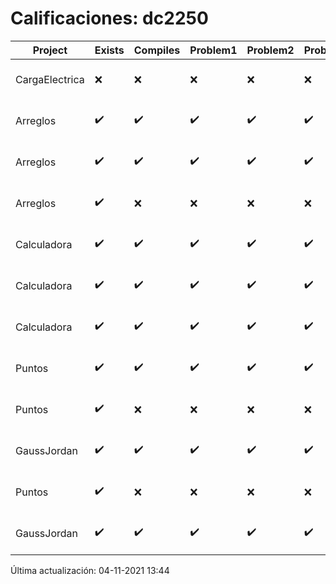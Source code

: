 # Calificaciones: dc2250
|Project|Exists|Compiles|Problem1|Problem2|Problem3|Extra|CommitHash|CommitDate|CheckDate|Comments|DueDate|Grade|
|-|-|-|-|-|-|-|-|-|-|-|-|-|
|CargaElectrica|❌|❌|❌|❌|❌|❌|NA|NA|04-11-2021 13:44:42|No se encontró el archivo en PracticasComputacionI/CargaElectrica/CargaElectrica.cpp|08-11-2021 21:00:00|5.0|
|Arreglos|✔️|✔️|✔️|✔️|✔️|✔️|c9b283d40f435f805ef97940f125e8000cf3a3e2|28-09-2021 21:12:07|28-09-2021 22:04:11|nan|24-09-2021 21:00:00|8.0|
|Arreglos|✔️|✔️|✔️|✔️|✔️|✔️|413ac53747cc1b188a12d5e513d6734badf2b86d|23-09-2021 23:06:57|23-09-2021 23:27:44|nan|24-09-2021 21:00:00|10.0|
|Arreglos|✔️|❌|❌|❌|❌|❌|adc837d67c797b75868b7bd18d843f7a0d3ce176|22-09-2021 18:55:23|22-09-2021 19:34:03|Tu código no compila|24-09-2021 21:00:00|5.0|
|Calculadora|✔️|✔️|✔️|✔️|✔️|❌|ba6b1b5497ace7dc1a7164e64fb9eed163cf2cd3|22-09-2021 18:27:52|22-09-2021 19:33:21|No sale con código diferente de cero con división entre cero|17-09-2021 21:00:00|8.0|
|Calculadora|✔️|✔️|✔️|✔️|✔️|❌|76ad488f4e3d1a5a08306c9adb281b9199341cb4|21-09-2021 22:41:02|21-09-2021 23:20:28|No sale con código diferente de cero con división entre cero|17-09-2021 21:00:00|8.0|
|Calculadora|✔️|✔️|✔️|✔️|✔️|❌|e1e020f83517186b70cf01f0e772f50ecdfce1a5|17-09-2021 13:02:37|17-09-2021 13:11:45|No sale con código diferente de cero con división entre cero|17-09-2021 21:00:00|10.0|
|Puntos|✔️|✔️|✔️|✔️|✔️|✔️|cf43ccccc7796b6dff9efa8ad58168f3e248ae86|15-10-2021 22:14:20|15-10-2021 23:50:08|nan|15-10-2021 21:00:00|10.0|
|Puntos|✔️|❌|❌|❌|❌|❌|b3277d37cb6033c2001868d8e59f73d30bc2c92b|15-10-2021 18:13:30|15-10-2021 18:29:24|Tu código no compila|15-10-2021 21:00:00|5.0|
|GaussJordan|✔️|✔️|✔️|✔️|✔️|✔️|cb635584523b296bfca70e8aabec2b5cdd525beb|14-10-2021 22:53:46|14-10-2021 23:30:21|nan|01-10-2021 21:00:00|5.0|
|Puntos|✔️|❌|❌|❌|❌|❌|cb635584523b296bfca70e8aabec2b5cdd525beb|14-10-2021 22:53:46|14-10-2021 23:31:43|Tu código no compila|15-10-2021 21:00:00|5.0|
|GaussJordan|✔️|✔️|✔️|✔️|✔️|✔️|86ae772e23f78a331bcbde8f9dd7582e8d5d89ae|01-10-2021 14:53:49|01-10-2021 14:57:46|nan|01-10-2021 21:00:00|10.0|

Última actualización: 04-11-2021 13:44